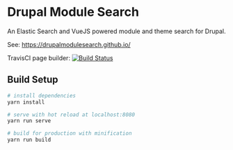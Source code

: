 # Drupal Module Search

An Elastic Search and VueJS powered module and theme search for Drupal. 

See: https://drupalmodulesearch.github.io/

TravisCI page builder: [![Build Status](https://travis-ci.com/DrupalModuleSearch/DrupalModuleSearch.github.io.svg?branch=src)](https://travis-ci.com/DrupalModuleSearch/DrupalModuleSearch.github.io)

## Build Setup

``` bash
# install dependencies
yarn install

# serve with hot reload at localhost:8080
yarn run serve

# build for production with minification
yarn run build
```

